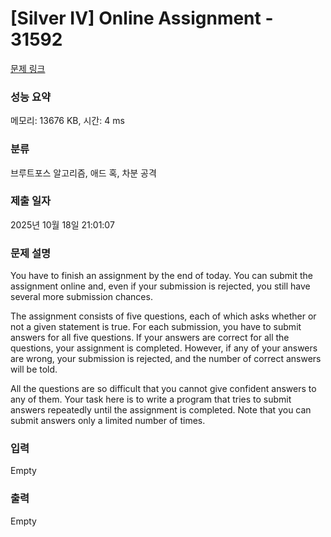 # [Silver IV] Online Assignment - 31592 

[문제 링크](https://www.acmicpc.net/problem/31592) 

### 성능 요약

메모리: 13676 KB, 시간: 4 ms

### 분류

브루트포스 알고리즘, 애드 혹, 차분 공격

### 제출 일자

2025년 10월 18일 21:01:07

### 문제 설명

<p>You have to finish an assignment by the end of today. You can submit the assignment online and, even if your submission is rejected, you still have several more submission chances.</p>

<p>The assignment consists of five questions, each of which asks whether or not a given statement is true. For each submission, you have to submit answers for all five questions. If your answers are correct for all the questions, your assignment is completed. However, if any of your answers are wrong, your submission is rejected, and the number of correct answers will be told.</p>

<p>All the questions are so difficult that you cannot give confident answers to any of them. Your task here is to write a program that tries to submit answers repeatedly until the assignment is completed. Note that you can submit answers only a limited number of times.</p>

### 입력 

 Empty

### 출력 

 Empty

